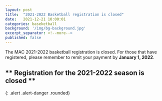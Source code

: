 ```yaml
---
layout: post
title:  "2021-2022 Basketball registration is closed"
date:   2021-12-21 10:00:01
categories: baseketball
background: '/img/bg-background.jpg'
excerpt_separator: <!--more-->
published: false
---
```

The MAC 2021-2022 basketball registration is closed. For those that have registered, please remember to remit your payment by **January 1, 2022**.

## ** Registration for the 2021-2022 season is closed **
{: .alert .alert-danger .rounded}